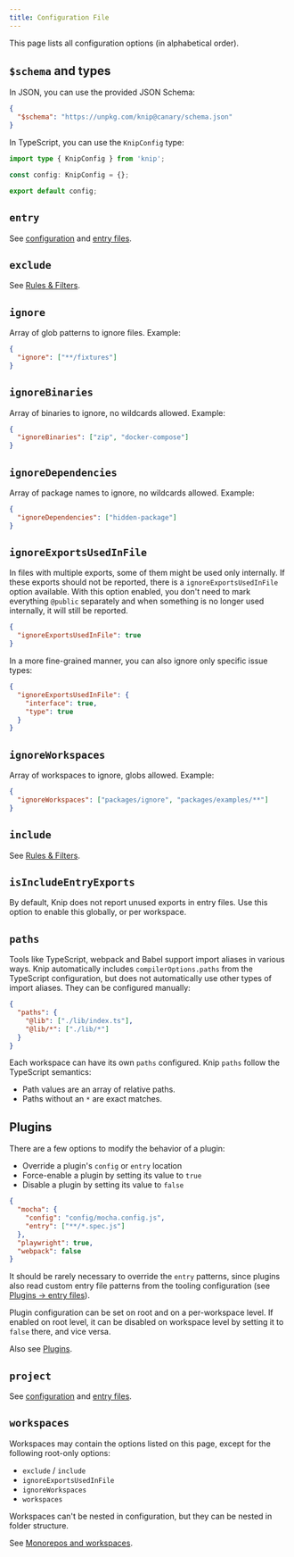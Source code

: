 ```yaml
---
title: Configuration File
---
```


This page lists all configuration options (in alphabetical order).

## `$schema` and types

In JSON, you can use the provided JSON Schema:

```json
{
  "$schema": "https://unpkg.com/knip@canary/schema.json"
}
```

In TypeScript, you can use the `KnipConfig` type:

```ts
import type { KnipConfig } from 'knip';

const config: KnipConfig = {};

export default config;
```

## `entry`

See [configuration][1] and [entry files][2].

## `exclude`

See [Rules & Filters][3].

## `ignore`

Array of glob patterns to ignore files. Example:

```json
{
  "ignore": ["**/fixtures"]
}
```

## `ignoreBinaries`

Array of binaries to ignore, no wildcards allowed. Example:

```json
{
  "ignoreBinaries": ["zip", "docker-compose"]
}
```

## `ignoreDependencies`

Array of package names to ignore, no wildcards allowed. Example:

```json
{
  "ignoreDependencies": ["hidden-package"]
}
```

## `ignoreExportsUsedInFile`

In files with multiple exports, some of them might be used only internally. If
these exports should not be reported, there is a `ignoreExportsUsedInFile`
option available. With this option enabled, you don't need to mark everything
`@public` separately and when something is no longer used internally, it will
still be reported.

```json
{
  "ignoreExportsUsedInFile": true
}
```

In a more fine-grained manner, you can also ignore only specific issue types:

```json
{
  "ignoreExportsUsedInFile": {
    "interface": true,
    "type": true
  }
}
```

## `ignoreWorkspaces`

Array of workspaces to ignore, globs allowed. Example:

```json
{
  "ignoreWorkspaces": ["packages/ignore", "packages/examples/**"]
}
```

## `include`

See [Rules & Filters][3].

## `isIncludeEntryExports`

By default, Knip does not report unused exports in entry files. Use this option
to enable this globally, or per workspace.

## `paths`

Tools like TypeScript, webpack and Babel support import aliases in various ways.
Knip automatically includes `compilerOptions.paths` from the TypeScript
configuration, but does not automatically use other types of import aliases.
They can be configured manually:

```json
{
  "paths": {
    "@lib": ["./lib/index.ts"],
    "@lib/*": ["./lib/*"]
  }
}
```

Each workspace can have its own `paths` configured. Knip `paths` follow the
TypeScript semantics:

- Path values are an array of relative paths.
- Paths without an `*` are exact matches.

## Plugins

There are a few options to modify the behavior of a plugin:

- Override a plugin's `config` or `entry` location
- Force-enable a plugin by setting its value to `true`
- Disable a plugin by setting its value to `false`

```json
{
  "mocha": {
    "config": "config/mocha.config.js",
    "entry": ["**/*.spec.js"]
  },
  "playwright": true,
  "webpack": false
}
```

It should be rarely necessary to override the `entry` patterns, since plugins
also read custom entry file patterns from the tooling configuration (see
[Plugins → entry files][4]).

Plugin configuration can be set on root and on a per-workspace level. If enabled
on root level, it can be disabled on workspace level by setting it to `false`
there, and vice versa.

Also see [Plugins][5].

## `project`

See [configuration][1] and [entry files][2].

## `workspaces`

Workspaces may contain the options listed on this page, except for the following
root-only options:

- `exclude` / `include`
- `ignoreExportsUsedInFile`
- `ignoreWorkspaces`
- `workspaces`

Workspaces can't be nested in configuration, but they can be nested in folder
structure.

See [Monorepos and workspaces][6].

[1]: ../overview/configuration.md
[2]: ../explanations/entry-files.md
[3]: ../features/rules-and-filters.md#filters
[4]: ../explanations/plugins.md#entry-files
[5]: ../explanations/plugins.md
[6]: ../features/monorepos-and-workspaces.md
